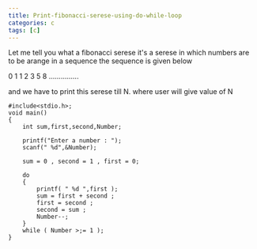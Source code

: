 ```yaml
---
title: Print-fibonacci-serese-using-do-while-loop
categories: c
tags: [c]
---
```



Let me tell you what a fibonacci serese it's a serese in which numbers are to be arange in a sequence the sequence is given below

0 1 1 2 3 5 8 ...............

and we have to print this serese till N.
where user will give value of N


```
#include<stdio.h>;
void main()
{
    int sum,first,second,Number;

    printf("Enter a number : ");
    scanf(" %d",&Number);

    sum = 0 , second = 1 , first = 0;

    do
    {
        printf( " %d ",first );
        sum = first + second ;
        first = second ;
        second = sum ;
        Number--;
    }
    while ( Number >;= 1 );
}
```

